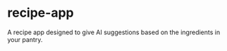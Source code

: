 # recipe-app
A recipe app designed to give AI suggestions based on the ingredients in your pantry. 
